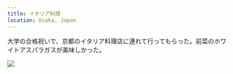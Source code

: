 ```yaml
---
title: イタリア料理
location: Osaka, Japan
---
```


大学の合格祝いで、京都のイタリア料理店に連れて行ってもらった。前菜のホワイトアスパラガスが美味しかった。

![](https://ceshmina-photos.s3.ap-northeast-1.amazonaws.com/medium/201503/20150326-003508.jpg)
